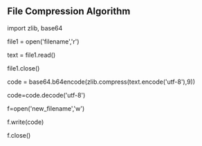File Compression Algorithm
----------------------
import zlib, base64

file1 = open('filename','r')

text = file1.read()

file1.close()

code = base64.b64encode(zlib.compress(text.encode('utf-8'),9))

code=code.decode('utf-8')

f=open('new_filename','w')

f.write(code)

f.close()
